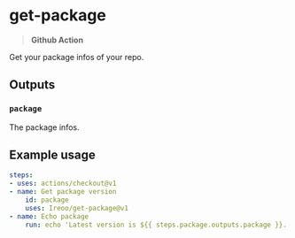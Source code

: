 # get-package

> **Github Action**

Get your package infos of your repo.

## Outputs

### `package`

The package infos.

## Example usage

```yaml
steps:
- uses: actions/checkout@v1
- name: Get package version
    id: package
    uses: Ireoo/get-package@v1
- name: Echo package
    run: echo 'Latest version is ${{ steps.package.outputs.package }}.'
```
